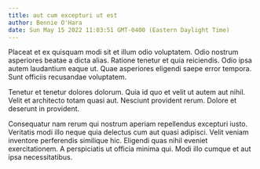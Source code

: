 ```yaml
---
title: aut cum excepturi ut est
author: Bennie O'Hara
date: Sun May 15 2022 11:03:51 GMT-0400 (Eastern Daylight Time)
---
```

Placeat et ex quisquam modi sit et illum odio voluptatem. Odio nostrum asperiores beatae a dicta alias. Ratione tenetur et quia reiciendis. Odio ipsa autem laudantium eaque ut. Quae asperiores eligendi saepe error tempora. Sunt officiis recusandae voluptatem.

 Tenetur et tenetur dolores dolorum. Quia id quo et velit ut autem aut nihil. Velit et architecto totam quasi aut. Nesciunt provident rerum. Dolore et deserunt in provident.

 Consequatur nam rerum qui nostrum aperiam repellendus excepturi iusto. Veritatis modi illo neque quia delectus cum aut quasi adipisci. Velit veniam inventore perferendis similique hic. Eligendi quas nihil eveniet exercitationem. A perspiciatis ut officia minima qui. Modi illo cumque et aut ipsa necessitatibus.